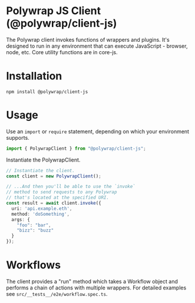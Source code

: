 # Polywrap JS Client (@polywrap/client-js)

The Polywrap client invokes functions of wrappers and plugins. It's designed to run in any environment that can execute JavaScript - browser, node, etc. Core utility functions are in core-js.

# Installation

``` shell
npm install @polywrap/client-js
```

# Usage

Use an `import` or `require` statement, depending on which your environment supports.

``` typescript
import { PolywrapClient } from "@polywrap/client-js";
```

Instantiate the PolywrapClient.

``` typescript
// Instantiate the client.
const client = new PolywrapClient();

// ...And then you'll be able to use the `invoke`
// method to send requests to any Polywrap
// that's located at the specified URI.
const result = await client.invoke({
  uri: 'api.example.eth',
  method: 'doSomething',
  args: {
    "foo": "bar",
    "bizz": "buzz"
  }
});
```
# Workflows

The client provides a "run" method which takes a Workflow object and performs a chain of actions with multiple wrappers. For detailed examples see `src/__tests__/e2e/workflow.spec.ts`.
